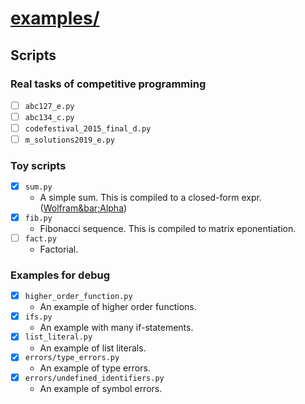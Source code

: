 # [examples/](https://github.com/kmyk/Jikka/tree/master/examples)

## Scripts

### Real tasks of competitive programming

-   [ ] `abc127_e.py`
-   [ ] `abc134_c.py`
-   [ ] `codefestival_2015_final_d.py`
-   [ ] `m_solutions2019_e.py`

### Toy scripts

-   [x] `sum.py`
    -   A simple sum. This is compiled to a closed-form expr. ([Wolfram&bar;Alpha](https://www.wolframalpha.com/input/?i=%5Csum_x%5E%7Bn+-+1%7D+%28ax+%2B+b%29))
-   [x] `fib.py`
    -   Fibonacci sequence. This is compiled to matrix eponentiation.
-   [ ] `fact.py`
    -   Factorial.

### Examples for debug

-   [x] `higher_order_function.py`
    -   An example of higher order functions.
-   [x] `ifs.py`
    -   An example with many if-statements.
-   [x] `list_literal.py`
    -   An example of list literals.
-   [x] `errors/type_errors.py`
    -   An example of type errors.
-   [x] `errors/undefined_identifiers.py`
    -   An example of symbol errors.
